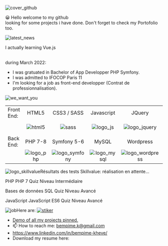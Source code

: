 
![cover_github](https://user-images.githubusercontent.com/59140742/166130080-3cb54051-9fb2-4e46-88c2-a356d6bd67b9.png)




😀 Hello welcome to my github<br>
    looking for some projects i have done. 
   Don't forget to check my Portofolio too.<br>
   
   
   
   ![latest_news](https://user-images.githubusercontent.com/59140742/166129178-b49a6dd0-1793-45b9-a9f0-3900a7469031.png)

   I actually learning Vue.js<br><br>
   
   during March 2022:
   - I was gratuated in Bachelor of App Developper PHP Symfony.<br>
   - I was admitted to IFOCOP Paris 11<br>
   - I'm looking for a job as front-end developper (Contrat de professionnalisation).<br>
   

![we_want_you](https://user-images.githubusercontent.com/59140742/166130122-1e920607-0c16-4116-bec7-9c189b526e09.png)




|               |                 |               |               |               |               |
| :------------ |:---------------:|:-------------:|:-------------:|:-------------:|--------------:|
| Front End:    | HTML5           | CSS3 / SASS   |Javascript     | JQuery        | Vue.js        |
|               |![html5](https://user-images.githubusercontent.com/59140742/166131403-f10046bc-d10e-4152-a1d9-9aea277d4096.png)|![sass](https://user-images.githubusercontent.com/59140742/166131135-428e398f-952f-47c3-a898-168fe7e0938e.png)|![logo_js](https://user-images.githubusercontent.com/59140742/166131108-ca485fa0-e13c-4624-beaa-b0a89ed975bb.png)|![logo_jquery](https://user-images.githubusercontent.com/59140742/166131309-2d49d5dd-2cd6-4a6a-bb50-df494060d75f.jpg)|![logo_vue](https://user-images.githubusercontent.com/59140742/166131353-bd1b3c24-a5b1-4ca9-b07c-15fb8976ab6a.png)            
| Back End:     | PHP 7-8         | Symfony 5-6   | MySQL         |  Wordpress    |               |
|               |![logo_php](https://user-images.githubusercontent.com/59140742/166131523-3b9bb66c-ae1e-4e23-a437-96cf2139141a.jpg)|![logo_symfony](https://user-images.githubusercontent.com/59140742/166131593-012f2335-0600-4420-9f39-f83f7dafdd6a.jpg)|![logo_mysql](https://user-images.githubusercontent.com/59140742/166131843-05d7c23a-2e20-4681-9c2c-45e700184533.jpg)|![logo_wordpress](https://user-images.githubusercontent.com/59140742/166131751-ff7b1fcb-4932-4cd4-8947-b255bc332818.png)


![logo_skillvalue](https://user-images.githubusercontent.com/59140742/166155989-d96424a7-47ce-4541-8adb-b3e2f637e70d.png)Résultats des tests Skillvalue: réalisation en attente...

PHP
PHP 7 Quiz Niveau Intermédiaire

Bases de données
SQL Quiz Niveau Avancé

JavaScript
JavaScript ES6 Quiz Niveau Avancé


![job](https://user-images.githubusercontent.com/59140742/166129416-00c7ff39-d171-4cd8-a86d-9a69ef3031d2.png)Here are: <a href="https://www.linkedin.com/in/bempime-kheve/" target="_blank">![stiker](https://user-images.githubusercontent.com/59140742/166137941-74b4be93-0275-4721-a395-9e97e8b14fd5.png)</a>



- <a href="https://bempime-kheve.com/">Demo of all my projects pinned.</a><br>
- 📫 How to reach me: <A HREF="mailto:bempime.k@gmail.com">bempime.k@gmail.com</A>
- https://www.linkedin.com/in/bempime-kheve/<br>
- Download my resume here:
